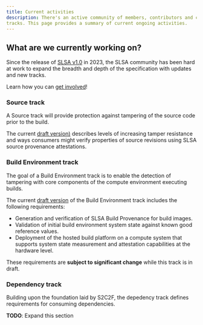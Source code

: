 ```yaml
---
title: Current activities
description: There's an active community of members, contributors and collaborators working to enhance the SLSA specification with updates to existing and new
tracks. This page provides a summary of current ongoing activities.
---
```


## What are we currently working on?

Since the release of <a href="spec/v1.0/">SLSA v1.0</a> in 2023,
the SLSA community has been hard at work to expand the breadth
and depth of the specification with updates and new tracks.

Learn how you can [get involved](https://slsa.dev/community#get-involved)!

### Source track

A Source track will provide protection against tampering of the source code
prior to the build.

The current [draft version)](/spec/draft/source-requirements.md) describes levels
of increasing tamper resistance and ways consumers might verify properties
of source revisions using SLSA source provenance attestations.

### Build Environment track

The goal of a Build Environment track is to enable the detection of tampering
with core components of the compute environment executing builds.

The current [draft version](/spec/draft/attested-build-env-levels.md)
of the Build Environment track includes the following requirements:

-   Generation and verification of SLSA Build Provenance for build images.
-   Validation of initial build environment system state against known good
    reference values.
-   Deployment of the hosted build platform on a compute system that supports
    system state measurement and attestation capabilities at the hardware level.

These requirements are **subject to significant change** while this track
is in draft.

### Dependency track

Building upon the foundation laid by S2C2F, the depedency track defines
requirements for consuming dependencies.

**TODO**: Expand this section
